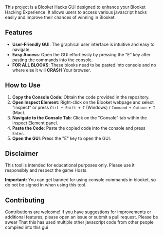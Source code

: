 
This project is a Blooket Hacks GUI designed to enhance your Blooket Hacking Experience. It allows users to access various javascript hacks easily and improve their chances of winning in Blooket.

## Features
- **User-Friendly GUI**: The graphical user interface is intuitive and easy to navigate.
- **Easy Access**: Open the GUI effortlessly by pressing the "E" key after pasting the commands into the console.
-  **FOR ALL BLOOKS**: These blooks nead to be pasted into console and no where else it will **CRASH** Your browser.

## How to Use
1. **Copy the Console Code**: Obtain the code provided in the repository.
2. **Open Inspect Element**: Right-click on the Blooket webpage and select "Inspect" or press `Ctrl + Shift + I` (Windows) / `Command + Option + I` (Mac).
3. **Navigate to the Console Tab**: Click on the "Console" tab within the Inspect Element panel.
4. **Paste the Code**: Paste the copied code into the console and press `Enter`.
5. **Open the GUI**: Press the "E" key to open the GUI.

## Disclaimer
This tool is intended for educational purposes only. Please use it responsibly and respect the game Hosts. 

**Important:** You can get banned for using console commands in blooket, so do not be signed in when using this tool.


## Contributing
Contributions are welcome! If you have suggestions for improvements or additional features, please open an issue or submit a pull request. Please be awear That this has used multiple other javascript code from other people compiled into this gui 


